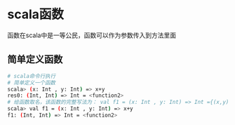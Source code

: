 # scala函数

函数在scala中是一等公民，函数可以作为参数传入到方法里面


## 简单定义函数

```bash 
# scala命令行执行
# 简单定义一个函数
scala> (x: Int , y: Int) => x+y
res0: (Int, Int) => Int = <function2>
# 给函数取名，该函数的完整写法为： val f1 = (x: Int , y: Int) => Int ={(x,y) => x+y}
scala> val f1 = (x: Int , y: Int) => x+y
f1: (Int, Int) => Int = <function2>
```
